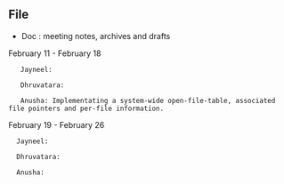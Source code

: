 ## File
- Doc \: meeting notes, archives and drafts

February 11 - February 18

       Jayneel: 
       
       Dhruvatara: 
       
       Anusha: Implementating a system-wide open-file-table, associated file pointers and per-file information. 
       
February 19 - February 26

      Jayneel:
      
      Dhruvatara: 
      
      Anusha:
 
